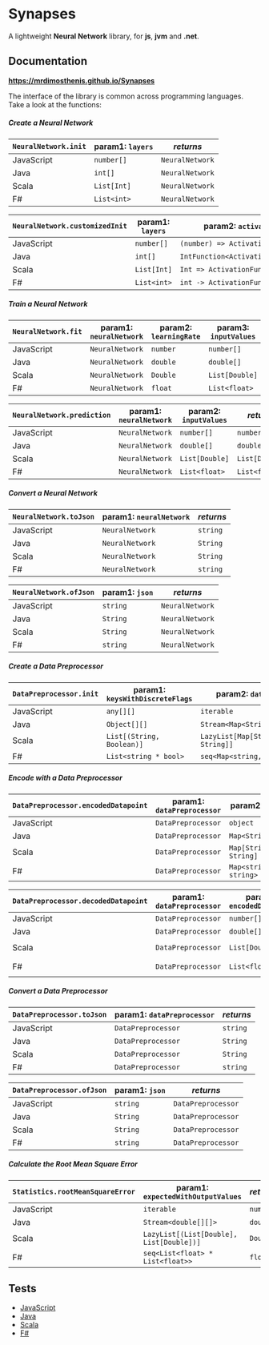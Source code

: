 # Synapses

A lightweight **Neural Network** library, for **js**, **jvm** and **.net**.

## Documentation

**https://mrdimosthenis.github.io/Synapses**

The interface of the library is common across programming languages.
Take a look at the functions:

##### Create a Neural Network

`NeuralNetwork.init` | param1: `layers` | _returns_
---                  | ---              | ---
JavaScript           | `number[]`       | `NeuralNetwork`
Java                 | `int[]`          | `NeuralNetwork`
Scala                | `List[Int]`      | `NeuralNetwork`
F#                   | `List<int>`      | `NeuralNetwork`

`NeuralNetwork.customizedInit` | param1: `layers` | param2: `activationF`             | param3: `weightInitF` | _returns_
---                            | ---              | ---                               | ---                   | ---
JavaScript                     | `number[]`       | `(number) => ActivationFunction`  | `(number) => number`  | `NeuralNetwork`
Java                           | `int[]`          | `IntFunction<ActivationFunction>` | `IntFunction<Double>` | `NeuralNetwork`
Scala                          | `List[Int]`      | `Int => ActivationFunction`       | `Int => Double`       | `NeuralNetwork`
F#                             | `List<int>`      | `int -> ActivationFunction`       | `int -> float`        | `NeuralNetwork`

##### Train a Neural Network

`NeuralNetwork.fit` | param1: `neuralNetwork` | param2: `learningRate` | param3: `inputValues` | param4: `expectedOutput` | _returns_
---                 | ---                     | ---                    | ---                   | ---                      | ---
JavaScript          | `NeuralNetwork`         | `number`               | `number[]`            | `number[]`               | `NeuralNetwork`
Java                | `NeuralNetwork`         | `double`               | `double[]`            | `double[]`               | `NeuralNetwork`
Scala               | `NeuralNetwork`         | `Double`               | `List[Double]`        | `List[Double]`           | `NeuralNetwork`
F#                  | `NeuralNetwork`         | `float`                | `List<float>`         | `List<float>`            | `NeuralNetwork`


`NeuralNetwork.prediction` | param1: `neuralNetwork` | param2: `inputValues` | _returns_
---                        | ---                     | ---                   | ---
JavaScript                 | `NeuralNetwork`         | `number[]`            | `number[]`
Java                       | `NeuralNetwork`         | `double[]`            | `double[]`
Scala                      | `NeuralNetwork`         | `List[Double]`        | `List[Double]`
F#                         | `NeuralNetwork`         | `List<float>`         | `List<float>`

##### Convert a Neural Network

`NeuralNetwork.toJson` | param1: `neuralNetwork` | _returns_
---                    | ---                     | ---
JavaScript             | `NeuralNetwork`         | `string`
Java                   | `NeuralNetwork`         | `String`
Scala                  | `NeuralNetwork`         | `String`
F#                     | `NeuralNetwork`         | `string`

`NeuralNetwork.ofJson` | param1: `json` | _returns_
---                    | ---            | ---
JavaScript             | `string`       | `NeuralNetwork`
Java                   | `String`       | `NeuralNetwork`
Scala                  | `String`       | `NeuralNetwork`
F#                     | `string`       | `NeuralNetwork`

##### Create a Data Preprocessor

`DataPreprocessor.init` | param1: `keysWithDiscreteFlags` | param2: `datapoints`            | _returns_
---                     | ---                             | ---                             | ---
JavaScript              | `any[][]`                       | `iterable`                      | `DataPreprocessor`
Java                    | `Object[][]`                    | `Stream<Map<String,String>>`    | `DataPreprocessor`
Scala                   | `List[(String, Boolean)]`       | `LazyList[Map[String, String]]` | `DataPreprocessor`
F#                      | `List<string * bool>`           | `seq<Map<string, string>>`      | `DataPreprocessor`

##### Encode with a Data Preprocessor

`DataPreprocessor.encodedDatapoint` | param1: `dataPreprocessor` | param2: `datapoint`   | _returns_
---                                 | ---                        | ---                   | ---
JavaScript                          | `DataPreprocessor`         | `object`              | `number[]`
Java                                | `DataPreprocessor`         | `Map<String,String>`  | `double[]`
Scala                               | `DataPreprocessor`         | `Map[String, String]` | `List[Double]`
F#                                  | `DataPreprocessor`         | `Map<string, string>` | `List<float>`

`DataPreprocessor.decodedDatapoint` | param1: `dataPreprocessor` | param2: `encodedDatapoint` | _returns_
---                                 | ---                        | ---                        | ---
JavaScript                          | `DataPreprocessor`         | `number[]`                 | `object`
Java                                | `DataPreprocessor`         | `double[]`                 | `Map<String,String>`
Scala                               | `DataPreprocessor`         | `List[Double]`             | `Map[String, String]`
F#                                  | `DataPreprocessor`         | `List<float>`              | `Map<string, string>`

##### Convert a Data Preprocessor

`DataPreprocessor.toJson` | param1: `dataPreprocessor` | _returns_
---                       | ---                     | ---
JavaScript                | `DataPreprocessor`         | `string`
Java                      | `DataPreprocessor`         | `String`
Scala                     | `DataPreprocessor`         | `String`
F#                        | `DataPreprocessor`         | `string`

`DataPreprocessor.ofJson` | param1: `json` | _returns_
---                       | ---            | ---
JavaScript                | `string`       | `DataPreprocessor`
Java                      | `String`       | `DataPreprocessor`
Scala                     | `String`       | `DataPreprocessor`
F#                        | `string`       | `DataPreprocessor`

##### Calculate the Root Mean Square Error

`Statistics.rootMeanSquareError` | param1: `expectedWithOutputValues`       | _returns_
---                              | ---                                      | ---
JavaScript                       | `iterable`                               | `number`
Java                             | `Stream<double[][]>`                     | `double`
Scala                            | `LazyList[(List[Double], List[Double])]` | `Double`
F#                               | `seq<List<float> * List<float>>`         | `float`

## Tests

* [JavaScript](test-projects%2FJavaScriptTest%2Ftest)
* [Java](test-projects%2FJavaTest%2Fsrc%2Ftest%2Fjava)
* [Scala](test-projects%2FScalaTest%2Fsrc%2Ftest%2Fscala)
* [F#](test-projects%2FF%23Test)
